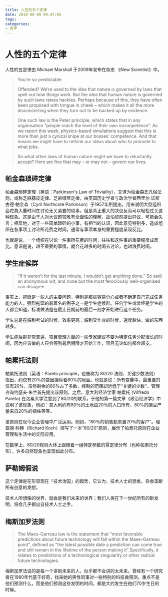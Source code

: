 ```yaml
---
title: 人性的五个定律
date: 2018-08-09 09:47:05
tags:
categories:
- 哲学
---
```


# 人性的五个定律

人性的五定律由 Michael Marshall 于2009年发布在杂志 《New Scientist》中。

> You’re so predictable.
>
> Offended? We’re used to the idea that nature is governed by laws that spell out how things work. But the idea that human nature is governed by such laws raises hackles. Perhaps because of this, they have often been proposed with tongue in cheek – which makes it all the more disconcerting when they turn out to be backed up by evidence.
>
> One such law is the Peter principle, which states that in any organisation “people reach the level of their own incompetence”. As we report this week, physics-based simulations suggest that this is more than just a cynical snipe at our bosses’ competence. And that means we might have to rethink our ideas about who to promote to what jobs.
>
> So what other laws of human nature might we have to reluctantly accept? Here are five that may – or may not – govern our lives.

## 帕金森琐碎定律

帕金森琐碎定理（英语：Parkinson's Law of Triviality），又译为帕金森氏凡俗法则，或称芝麻蒜皮定律、芝麻绿豆定律，由英国历史学者与政治学者西里尔·诺斯古德·帕金森（Cyril Northcote Parkinson）于1957年所提出，用来说明大型组织会花费大量时间在讨论无关紧要的琐事，但是真正重大的决议反而可以轻松过关这种现象。这是由于人对大议题较难有全面性的理解，故怕贸然提出异议，可能会失言；相反地，对于一些简单琐碎的小事，有相当的认识，因此意见特别多，造成组织在各事项上讨论所花费之时间，通常与事项本身的重要程度呈现反比。

也就是说，一个组织在讨论一件事所花费的时间，往往和这件事的重要程度成反比。意识是说，越不重要的事情，就会花越多的时间去讨论，也越浪费时间。

## 学生症候群

> “If it weren’t for the last minute, I wouldn’t get anything done.” So said an anonymous wit, and none but the most ferociously well-organised can disagree.

事实上，拖延是一些人的主要问题，特别是那些容易分心或者不确定自己完成任务能力的人。强烈拖延的最着名的例子之一是学生症候群。任何学生或曾经是学生的人都会知道，标准做法是在截止日期前的最后一刻才开始进行这个任务。

学生总是在临到考试的时候，效率更高；临到交作业的时候，速度越快，做的东西越多。

学生症后群非常普遍，项目管理方面的一些专家建议不要为特定任务分配很长的时间，因为应该做的人只会等到最后期限才开始工作，项目无论如何都会超支。

## 帕累托法则

帕累托法则（英语：Pareto principle，也被称为 80/20 法则、关键少数法则） 指出，约仅有20%的变因操纵着80%的局面。也就是说：所有变量中，最重要的仅有20%，虽然剩余的80%占了多数，控制的范围却远低于“关键的少数”。管理咨询约瑟夫·朱兰首先提出该原则。之后，意大利经济学家 帕累托 (Vilfredo Pareto) 在洛桑大学注意到了80/20的联系，于他的第一篇文章《政治经济学》中说明了该现象，例如：意大利约有80％的土地由20％的人口所有、80%的豌豆产量来自20%的植株等等。

该原则在现今企业管理中广泛运用。例如，“80％的销售额来自20％的客户”。理查德·科赫（Richard Koch）撰写了一本“80/20”原则，展示了帕累托原则在企业管理和生活中的实际应用。

在数学上，80/20规则大体上跟随着一组特定参数的幂定律分布（也称帕累托分布），许多自然现象也呈现如此分布。

## 萨勒姆假说

这个定律是在形容现在「技术治国」的趋势，它认为，技术人士的思维，将会垄断所有创意的发想。

技术人所想像的世界，就会是我们未来的世界；我们人类在下一世纪所有的新发明，将会几乎都出自技术人士之手。

## 梅斯加罗法则

> The Maes–Garreau law is the statement that "most favorable predictions about future technology will fall within the Maes–Garreau point", defined as "the latest possible date a prediction can come true and still remain in the lifetime of the person making it".Specifically, it relates to predictions of a technological singularity or other radical future technologies.

梅斯加罗法说的是每一个讲到未来的人，似乎都不会讲的太未来。曾经有一个研究者在1980年代基于好奇，找来她的男性同事对一些特别的科技做预测，重点不是他们预测什么，而是他们预测这些发明的时间，都是大约发生在他们70岁生日的时候。
